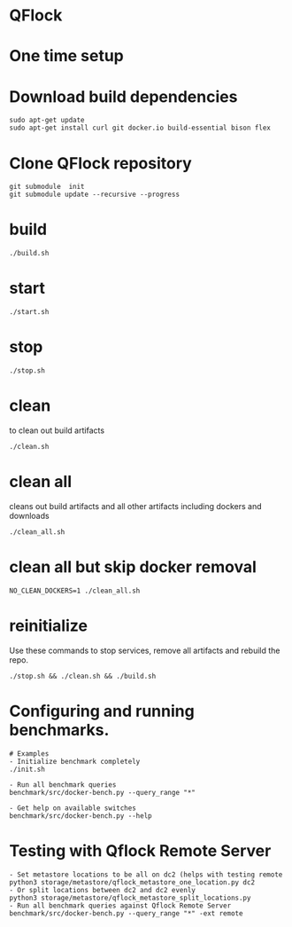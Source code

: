 # QFlock

# One time setup

# Download build dependencies
```shell
sudo apt-get update
sudo apt-get install curl git docker.io build-essential bison flex
```

# Clone QFlock repository
```shell
git submodule  init
git submodule update --recursive --progress
```

# build
```shell
./build.sh
```
# start
```shell
./start.sh
```
# stop
```shell
./stop.sh
```
# clean<BR>
to clean out build artifacts
```shell
./clean.sh
```
# clean all<BR>
cleans out build artifacts and all other artifacts including dockers and downloads
```shell
./clean_all.sh
```
# clean all but skip docker removal
```shell
NO_CLEAN_DOCKERS=1 ./clean_all.sh
```

# reinitialize
Use these commands to stop services, remove all artifacts and rebuild the repo.
```shell
./stop.sh && ./clean.sh && ./build.sh
```

# Configuring and running benchmarks.
```shell
# Examples
- Initialize benchmark completely
./init.sh

- Run all benchmark queries
benchmark/src/docker-bench.py --query_range "*"

- Get help on available switches
benchmark/src/docker-bench.py --help
```

# Testing with Qflock Remote Server 
```shell
- Set metastore locations to be all on dc2 (helps with testing remote
python3 storage/metastore/qflock_metastore_one_location.py dc2
- Or split locations between dc2 and dc2 evenly
python3 storage/metastore/qflock_metastore_split_locations.py
- Run all benchmark queries against Qflock Remote Server
benchmark/src/docker-bench.py --query_range "*" -ext remote
```
